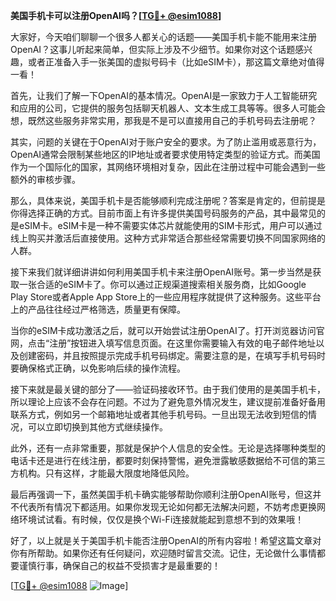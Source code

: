 **美国手机卡可以注册OpenAI吗？[[TG💪+ @esim1088](https://t.me/s/esim1088)]**

大家好，今天咱们聊聊一个很多人都关心的话题——美国手机卡能不能用来注册OpenAI？这事儿听起来简单，但实际上涉及不少细节。如果你对这个话题感兴趣，或者正准备入手一张美国的虚拟号码卡（比如eSIM卡），那这篇文章绝对值得一看！

首先，让我们了解一下OpenAI的基本情况。OpenAI是一家致力于人工智能研究和应用的公司，它提供的服务包括聊天机器人、文本生成工具等等。很多人可能会想，既然这些服务非常实用，那我是不是可以直接用自己的手机号码去注册呢？

其实，问题的关键在于OpenAI对于账户安全的要求。为了防止滥用或恶意行为，OpenAI通常会限制某些地区的IP地址或者要求使用特定类型的验证方式。而美国作为一个国际化的国家，其网络环境相对复杂，因此在注册过程中可能会遇到一些额外的审核步骤。

那么，具体来说，美国手机卡是否能够顺利完成注册呢？答案是肯定的，但前提是你得选择正确的方式。目前市面上有许多提供美国号码服务的产品，其中最常见的是eSIM卡。eSIM卡是一种不需要实体芯片就能使用的SIM卡形式，用户可以通过线上购买并激活后直接使用。这种方式非常适合那些经常需要切换不同国家网络的人群。

接下来我们就详细讲讲如何利用美国手机卡来注册OpenAI账号。第一步当然是获取一张合适的eSIM卡了。你可以通过正规渠道搜索相关服务商，比如Google Play Store或者Apple App Store上的一些应用程序就提供了这种服务。这些平台上的产品往往经过严格筛选，质量更有保障。

当你的eSIM卡成功激活之后，就可以开始尝试注册OpenAI了。打开浏览器访问官网，点击“注册”按钮进入填写信息页面。在这里你需要输入有效的电子邮件地址以及创建密码，并且按照提示完成手机号码绑定。需要注意的是，在填写手机号码时要确保格式正确，以免影响后续的操作流程。

接下来就是最关键的部分了——验证码接收环节。由于我们使用的是美国手机卡，所以理论上应该不会存在问题。不过为了避免意外情况发生，建议提前准备好备用联系方式，例如另一个邮箱地址或者其他手机号码。一旦出现无法收到短信的情况，可以立即切换到其他方式继续操作。

此外，还有一点非常重要，那就是保护个人信息的安全性。无论是选择哪种类型的电话卡还是进行在线注册，都要时刻保持警惕，避免泄露敏感数据给不可信的第三方机构。只有这样，才能最大限度地降低风险。

最后再强调一下，虽然美国手机卡确实能够帮助你顺利注册OpenAI账号，但这并不代表所有情况下都适用。如果你发现无论如何都无法解决问题，不妨考虑更换网络环境试试看。有时候，仅仅是换个Wi-Fi连接就能起到意想不到的效果哦！

好了，以上就是关于美国手机卡能否注册OpenAI的所有内容啦！希望这篇文章对你有所帮助。如果你还有任何疑问，欢迎随时留言交流。记住，无论做什么事情都要谨慎行事，确保自己的权益不受损害才是最重要的！

[[TG💪+ @esim1088](https://t.me/s/esim1088) ![Image](https://i.postimg.cc/4NQfJmqS/Snipaste-2025-05-13-00-14-12.png)]